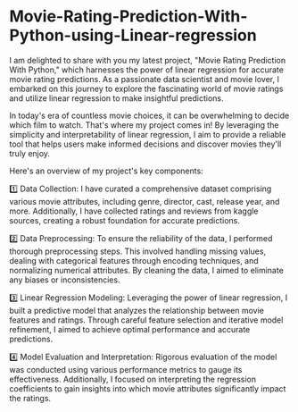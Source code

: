 # Movie-Rating-Prediction-With-Python-using-Linear-regression
I am delighted to share with you my latest project, "Movie Rating Prediction With Python," which harnesses the power of linear regression for accurate movie rating predictions. As a passionate data scientist and movie lover, I embarked on this journey to explore the fascinating world of movie ratings and utilize linear regression to make insightful predictions.

In today's era of countless movie choices, it can be overwhelming to decide which film to watch. That's where my project comes in! By leveraging the simplicity and interpretability of linear regression, I aim to provide a reliable tool that helps users make informed decisions and discover movies they'll truly enjoy.

Here's an overview of my project's key components:

1️⃣ Data Collection: I have curated a comprehensive dataset comprising various movie attributes, including genre, director, cast, release year, and more. Additionally, I have collected ratings and reviews from kaggle sources, creating a robust foundation for accurate predictions.

2️⃣ Data Preprocessing: To ensure the reliability of the data, I performed thorough preprocessing steps. This involved handling missing values, dealing with categorical features through encoding techniques, and normalizing numerical attributes. By cleaning the data, I aimed to eliminate any biases or inconsistencies.

3️⃣ Linear Regression Modeling: Leveraging the power of linear regression, I built a predictive model that analyzes the relationship between movie features and ratings. Through careful feature selection and iterative model refinement, I aimed to achieve optimal performance and accurate predictions.

4️⃣ Model Evaluation and Interpretation: Rigorous evaluation of the model was conducted using various performance metrics to gauge its effectiveness. Additionally, I focused on interpreting the regression coefficients to gain insights into which movie attributes significantly impact the ratings.
